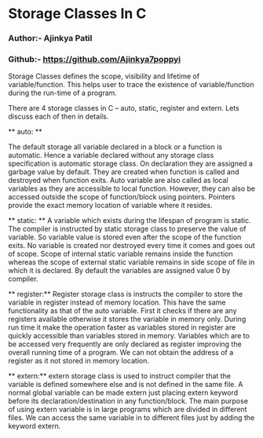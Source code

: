 # Storage Classes In C

### Author:- Ajinkya Patil

### Github:- https://github.com/Ajinkya7poppyi

Storage Classes defines the scope, visibility and lifetime of variable/function. This helps user to trace the existence of variable/function during the run-time of a program.

There are 4 storage classes in C – auto, static, register and extern. Lets discuss each of then in details.

** auto: **
 
The default storage all variable declared in a block or a function is automatic. Hence a variable declared without any storage class specification is automatic storage class. On declaration they are assigned a garbage value by default. They are created when function is called and destroyed when function exits. Auto variable are also called as local variables as they are accessible to local function. However, they can also be accessed outside the scope of function/block using pointers. Pointers provide the exact memory location of variable where it resides.

** static: **
A variable which exists during the lifespan of program is static. The compiler is instructed by static storage class to preserve the value of variable. So variable value is stored even after the scope of the function exits. No variable is created nor destroyed every time it comes and goes out of scope. Scope of internal static variable remains inside the function whereas the scope of external static variable remains in side scope of file in which it is declared. By default the variables are assigned value 0 by compiler.

** register:**
Register storage class is instructs the compiler to store the variable in register instead of memory location. This have the same functionality as that of the auto variable.  First it checks if there are any registers available otherwise it stores the variable in memory only. During run time it make the operation faster as variables stored in register are quickly accessible than variables stored in memory. Variables which are to be accessed very frequently are only declared as register improving the overall running time of a program. We can not obtain the address of a register as it not stored in memory location.

** extern:**
extern storage class is used to instruct compiler that the variable is defined somewhere else and is not defined in the same file. A normal global variable can be made extern just placing extern keyword before its declaration/destination in any function/block. The main purpose of using extern variable is in large programs which are divided in different files. We can access the same variable in to different files just by adding the keyword extern.

